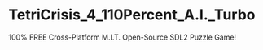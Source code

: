 # TetriCrisis_4_110Percent_A.I._Turbo

100% FREE Cross-Platform M.I.T. Open-Source SDL2 Puzzle Game!